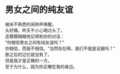# 男女之间的纯友谊

被尚不熟悉的闹钟声唤醒。\
头好痛。昨天不小心喝过头了。\
还模模糊糊地记得和你的对话：\
“你相信男女之间有纯友谊吗？”\
你相信，而我不相信。“当然存在啊，我们不就是证据吗？”\
那之后的记忆就没有了。\
但是我才是正确的一方。\
至于为什么，因为你正睡在我的身边。




















